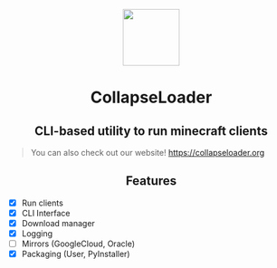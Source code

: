 <p align=center><img src="https://github.com/dest4590/CollapseLoader/assets/80628386/190926bf-cde4-4de4-a35f-476eb9d9ac7b" width=100></p>

<h1 align=center>CollapseLoader</h1>

<h2 align=center>CLI-based utility to run minecraft clients</h2> 

> You can also check out our website! https://collapseloader.org

<h2 align=center>Features</h2>

* [X] Run clients
* [X] CLI Interface
* [X] Download manager
* [X] Logging
* [ ] Mirrors (GoogleCloud, Oracle)
* [X] Packaging (User, PyInstaller)
